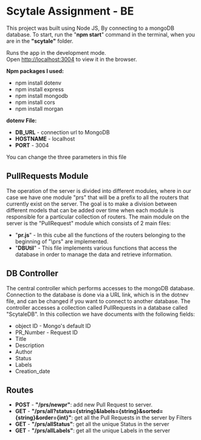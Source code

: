 # **Scytale Assignment - BE**

This project was built using Node JS, By connecting to a mongoDB database.
To start, run the "**npm start**" command in the terminal, when you are in the **"scytale"** folder.

Runs the app in the development mode.\
Open [http://localhost:3004](http://localhost:3004) to view it in the browser.

**Npm packages I used:**
* npm install dotenv
* npm install express
* npm install mongodb
* npm install cors
* npm install morgan

**dotenv File:**
* **DB_URL** - connection url to MongoDB
* **HOSTNAME** - localhost
* **PORT** - 3004

You can change the three parameters in this file 

## **PullRequests Module**

The operation of the server is divided into different modules, where in our case we have one module "prs" that will be a prefix to all the routers that currently exist on the server.
The goal is to make a division between different models that can be added over time when each module is responsible for a particular collection of routers.
The main module on the server is the "PullRequest" module which consists of 2 main files:
* "**pr.js**" - In this cube all the functions of the routers belonging to the beginning of "\prs" are implemented.
* "**DBUtil**" - This file implements various functions that access the database in order to manage the data and retrieve information.

## **DB Controller**

The central controller which performs accesses to the mongoDB database.
Connection to the database is done via a URL link, which is in the dotnev file, and can be changed if you want to connect to another database.
The controller accesses a collection called PullRequests in a database called "ScytaleDB".
In this collection we have documents with the following fields:
* object ID - Mongo's default ID
* PR_Number - Request ID
* Title
* Description
* Author
* Status
* Labels
* Creation_date

## **Routes**
* **POST** - **"/prs/newpr"**: add new Pull Request to server.
* **GET** - **"/prs/all?status={string}&labels={string}&sorted={string}&order={int}"**: get all the Pull Requests in the server by Filters
* **GET** - **"/prs/allStatus"**: get all the unique Status in the server
* **GET** - **"/prs/allLabels"**: get all the unique Labels in the server


